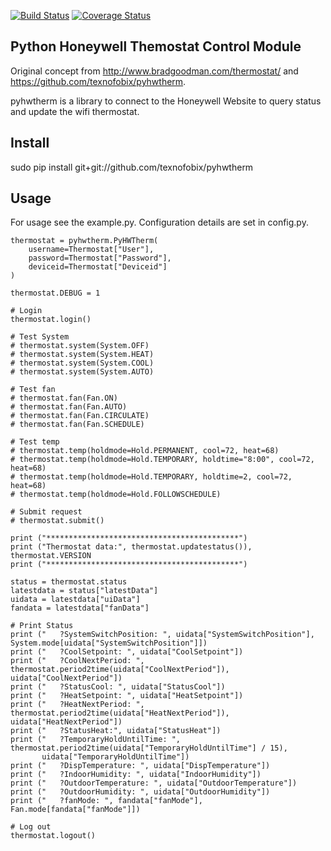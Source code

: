 [![Build Status](https://travis-ci.org/texnofobix/pyhwtherm.svg?branch=master)](https://travis-ci.org/texnofobix/pyhwtherm) [![Coverage Status](https://coveralls.io/repos/texnofobix/pyhwtherm/badge.svg)](https://coveralls.io/r/texnofobix/pyhwtherm)

Python Honeywell Themostat Control Module
-----------------------------------------

Original concept from http://www.bradgoodman.com/thermostat/ and https://github.com/texnofobix/pyhwtherm.

pyhwtherm is a library to connect to the Honeywell Website to query status and update the wifi thermostat.

Install
-------

sudo pip install git+git://github.com/texnofobix/pyhwtherm

Usage
-----
For usage see the example.py.   Configuration details are set in config.py.

    thermostat = pyhwtherm.PyHWTherm(
        username=Thermostat["User"],
        password=Thermostat["Password"],
        deviceid=Thermostat["Deviceid"]
    )

    thermostat.DEBUG = 1

    # Login
    thermostat.login()

    # Test System
    # thermostat.system(System.OFF)
    # thermostat.system(System.HEAT)
    # thermostat.system(System.COOL)
    # thermostat.system(System.AUTO)

    # Test fan
    # thermostat.fan(Fan.ON)
    # thermostat.fan(Fan.AUTO)
    # thermostat.fan(Fan.CIRCULATE)
    # thermostat.fan(Fan.SCHEDULE)

    # Test temp
    # thermostat.temp(holdmode=Hold.PERMANENT, cool=72, heat=68)
    # thermostat.temp(holdmode=Hold.TEMPORARY, holdtime="8:00", cool=72, heat=68)
    # thermostat.temp(holdmode=Hold.TEMPORARY, holdtime=2, cool=72, heat=68)
    # thermostat.temp(holdmode=Hold.FOLLOWSCHEDULE)

    # Submit request
    # thermostat.submit()

    print ("*******************************************")
    print ("Thermostat data:", thermostat.updatestatus()), thermostat.VERSION
    print ("*******************************************")

    status = thermostat.status
    latestdata = status["latestData"]
    uidata = latestdata["uiData"]
    fandata = latestdata["fanData"]

    # Print Status
    print ("   ?SystemSwitchPosition: ", uidata["SystemSwitchPosition"], System.mode[uidata["SystemSwitchPosition"]])
    print ("   ?CoolSetpoint: ", uidata["CoolSetpoint"])
    print ("   ?CoolNextPeriod: ", thermostat.period2time(uidata["CoolNextPeriod"]), uidata["CoolNextPeriod"])
    print ("   ?StatusCool: ", uidata["StatusCool"])
    print ("   ?HeatSetpoint: ", uidata["HeatSetpoint"])
    print ("   ?HeatNextPeriod: ", thermostat.period2time(uidata["HeatNextPeriod"]), uidata["HeatNextPeriod"])
    print ("   ?StatusHeat:", uidata["StatusHeat"])
    print ("   ?TemporaryHoldUntilTime: ", thermostat.period2time(uidata["TemporaryHoldUntilTime"] / 15),
           uidata["TemporaryHoldUntilTime"])
    print ("   ?DispTemperature: ", uidata["DispTemperature"])
    print ("   ?IndoorHumidity: ", uidata["IndoorHumidity"])
    print ("   ?OutdoorTemperature: ", uidata["OutdoorTemperature"])
    print ("   ?OutdoorHumidity: ", uidata["OutdoorHumidity"])
    print ("   ?fanMode: ", fandata["fanMode"], Fan.mode[fandata["fanMode"]])

    # Log out
    thermostat.logout()
    
